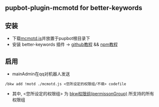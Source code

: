 ## pupbot-plugin-mcmotd for better-keywords

## 安装
* 下载[mcmotd.js](mcmotd.js)并放置于pupbot根目录下
* 安装 better-keywords 插件 -> [github教程](https://github.com/zhuhansan666/pupbot-plugin-better-keywords) && [npm教程](https://github.com/zhuhansan666/pupbot-plugin-better-keywords)

## 启用
* mainAdmin在qq对机器人发送
```
/bkw add !motd ./mcmotd.js <您所设定的权限组/不填> codefile
```
* 其中, <您所设定的权限组> 为 [bkw权限组(permissonGroup)](https://github.com/zhuhansan666/pupbot-plugin-better-keywords#指令) 所支持的所有权限组
